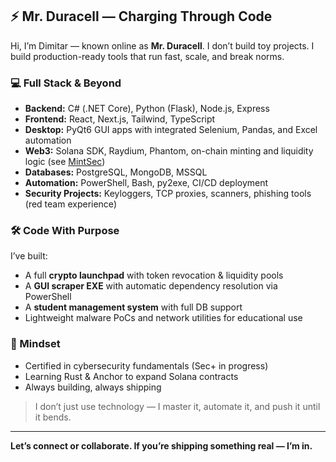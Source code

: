 ## ⚡ Mr. Duracell — Charging Through Code

Hi, I’m Dimitar — known online as **Mr. Duracell**. I don’t build toy projects. I build production-ready tools that run fast, scale, and break norms.

### 💻 Full Stack & Beyond
- **Backend:** C# (.NET Core), Python (Flask), Node.js, Express
- **Frontend:** React, Next.js, Tailwind, TypeScript
- **Desktop:** PyQt6 GUI apps with integrated Selenium, Pandas, and Excel automation
- **Web3:** Solana SDK, Raydium, Phantom, on-chain minting and liquidity logic (see [MintSec](https://mintsec.xyz))
- **Databases:** PostgreSQL, MongoDB, MSSQL
- **Automation:** PowerShell, Bash, py2exe, CI/CD deployment
- **Security Projects:** Keyloggers, TCP proxies, scanners, phishing tools (red team experience)

### 🛠️ Code With Purpose
I’ve built:
- A full **crypto launchpad** with token revocation & liquidity pools
- A **GUI scraper EXE** with automatic dependency resolution via PowerShell
- A **student management system** with full DB support
- Lightweight malware PoCs and network utilities for educational use

### 🧠 Mindset
- Certified in cybersecurity fundamentals (Sec+ in progress)
- Learning Rust & Anchor to expand Solana contracts
- Always building, always shipping

> I don’t just use technology — I master it, automate it, and push it until it bends.

---

**Let’s connect or collaborate. If you’re shipping something real — I’m in.**

